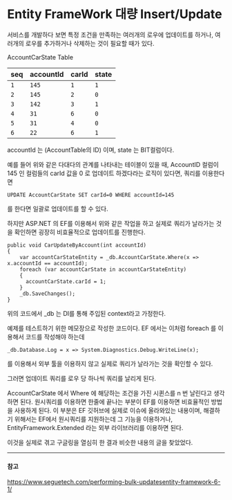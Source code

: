 # Entity FrameWork 대량 Insert/Update

서비스를 개발하다 보면 특정 조건을 만족하는 여러개의 로우에 업데이트를 하거나, 여러개의 로우를 추가하거나 삭제하는 것이 필요할 때가 있다.

AccountCarState Table

| seq | accountId | carId | state |
| --- | --- | --- | --- |
| `1` | `145` | `1` | `1` |
| `2` | `145` | `2` | `0` |
| `3` | `142` | `3` | `1` |
| `4` | `31` | `6` | `0` |
| `5` | `31` | `4` | `0` |
| `6` | `22` | `6` | `1` |

accountId 는 (AccountTable의 ID) 이며, state 는 BIT컬럼이다.

예를 들어 위와 같은 다대다의 관계를 나타내는 테이블이 있을 때, AccountID 컬럼이 145 인 컬럼들의 carId 값을 0 로 업데이트 하겠다라는 로직이 있다면, 쿼리를 이용한다면

```UPDATE AccountCarState SET carId=0 WHERE accountId=145 ```

를 한다면 일괄로 업데이트를 할 수 있다.

하지만 ASP.NET 의 EF를 이용해서 위와 같은 작업을 하고 실제로 쿼리가 날라가는 것을 확인하면 굉장히 비효율적으로 업데이트를 진행한다.

```
public void CarUpdateByAccount(int accountId)
{
    var accountCarStateEntity = _db.AccountCarState.Where(x => x.accountId == accountId);
    foreach (var accountCarState in accountCarStateEntity)
    {
      accountCarState.carId = 1;
    }
    _db.SaveChanges();
}

```

위의 코드에서 _db 는 DI를 통해 주입된 context라고 가정한다.

예제를 테스트하기 위한 메모장으로 작성한 코드이다. EF 에서는 이처럼 foreach 를 이용해서 코드를 작성해야 하는데

```_db.Database.Log = x => System.Diagnostics.Debug.WriteLine(x);```

를 이용해서 외부 툴을 이용하지 않고 실제로 쿼리가 날라가는 것을 확인할 수 있다.

그러면 업데이트 쿼리를 로우 당 하나씩 쿼리를 날리게 된다.

AccountCarState 에서 Where 에 해당하는 조건을 가진 시퀸스를 n 번 날린다고 생각하면 된다. 원시쿼리를 이용하면 한줄에 끝나는 부분이 EF를 이용하면 비효율적인 방법을 사용하게 된다. 이 부분은 EF 깃허브에 실제로 이슈에 올라와있는 내용이며, 해결하기 위해서는 EF에서 원시쿼리를 지원하는데 그 기능을 이용하거나, EntityFramework.Extended 라는 외부 라이브러리를 이용하면 된다.

이것을 실제로 겪고 구글링을 열심히 한 결과 비슷한 내용의 글을 찾았었다.

---
#### 참고

https://www.seguetech.com/performing-bulk-updatesentity-framework-6-1/
